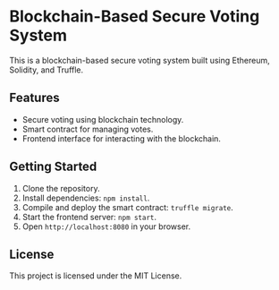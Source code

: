 # Blockchain-Based Secure Voting System

This is a blockchain-based secure voting system built using Ethereum, Solidity, and Truffle.

## Features
- Secure voting using blockchain technology.
- Smart contract for managing votes.
- Frontend interface for interacting with the blockchain.

## Getting Started
1. Clone the repository.
2. Install dependencies: `npm install`.
3. Compile and deploy the smart contract: `truffle migrate`.
4. Start the frontend server: `npm start`.
5. Open `http://localhost:8080` in your browser.

## License
This project is licensed under the MIT License.